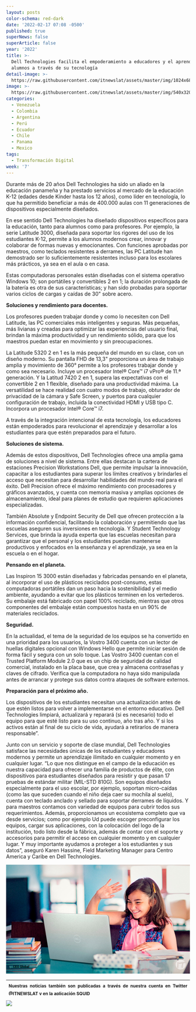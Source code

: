 ```yaml
---
layout: posts
color-schema: red-dark
date: '2022-02-17 07:08 -0500'
published: true
superNews: false
superArticle: false
year: '2022'
title: >-
  Dell Technologies facilita el empoderamiento a educadores y el aprendizaje en
  alumnos a través de su tecnología
detail-image: >-
  https://raw.githubusercontent.com/itnewslat/assets/master/img/1024x680/nina-en-video-llamada-g.jpg
image: >-
  https://raw.githubusercontent.com/itnewslat/assets/master/img/540x320/nina-en-video-llamada-p.jpg
categories:
  - Venezuela
  - Colombia
  - Argentina
  - Perú
  - Ecuador
  - Chile
  - Panama
  - Mexico
tags:
  - Transformación Digital
week: '7'
---
```

Durante más de 20 años Dell Technologies ha sido un aliado en la educación panameña y ha prestado servicios al mercado de la educación K-12 (edades desde Kínder hasta los 12 años), como líder en tecnología, lo que ha permitido beneficiar a más de 400.000 aulas con 11 generaciones de dispositivos especialmente diseñados.

En ese sentido Dell Technologies ha diseñado dispositivos específicos para la educación, tanto para alumnos como para profesores. Por ejemplo, la serie Latitude 3000, diseñada para soportar los rigores del uso de los estudiantes K-12, permite a los alumnos modernos crear, innovar y colaborar de formas nuevas y emocionantes. Con funciones aprobadas por maestros, como teclados resistentes a derrames, las PC Latitude han demostrado ser lo suficientemente resistentes incluso para los escolares más prácticos, ya sea en el aula o en casa.

Estas computadoras personales están diseñadas con el sistema operativo Windows 10; son portátiles y convertibles 2 en 1; la duración prolongada de la batería es otra de sus características; y han sido probadas para soportar varios ciclos de cargas y caídas de 30" sobre acero.

**Soluciones y rendimiento para docentes.**

Los profesores pueden trabajar donde y como lo necesiten con Dell Latitude, las PC comerciales más inteligentes y seguras. Más pequeñas, más livianas y creadas para optimizar las experiencias del usuario final, brindan la máxima productividad y un rendimiento sólido, para que los maestros puedan estar en movimiento y sin preocupaciones.

La Latitude 5320 2 en 1 es la más pequeña del mundo en su clase, con un diseño moderno. Su pantalla FHD de 13,3" proporciona un área de trabajo amplia y movimiento de 360° permite a los profesores trabajar donde y como sea necesario. Incluye un procesador Intel® Core™ i7 vPro® de 11.ª generación. Y la Latitud 7420 2 en 1, supera las expectativas con el convertible 2 en 1 flexible, diseñado para una productividad máxima. La versatilidad se hace realidad con cuatro modos de trabajo, obturador de privacidad de la cámara y Safe Screen, y puertos para cualquier configuración de trabajo, incluida la conectividad HDMI y USB tipo C. Incorpora un procesador Intel® Core™ i7.

A través de la integración intencional de esta tecnología, los educadores están empoderados para revolucionar el aprendizaje y desarrollar a los estudiantes para que estén preparados para el futuro.

**Soluciones de sistema.**

Además de estos dispositivos, Dell Technologies  ofrece una amplia gama de soluciones a nivel de sistema. Entre ellas destacan la cartera de estaciones Precision Workstations Dell, que permite impulsar la innovación, capacitar a los estudiantes para superar los límites creativos y brindarles el acceso que necesitan para desarrollar habilidades del mundo real para el éxito. Dell Precision ofrece el máximo rendimiento con procesadores y gráficos avanzados, y cuenta con memoria masiva y amplias opciones de almacenamiento, ideal para planes de estudio que requieren aplicaciones especializadas.

También Absolute y Endpoint Security de Dell que ofrecen protección a la información confidencial, facilitando la colaboración y permitiendo que las escuelas aseguren sus inversiones en tecnología. Y Student Technology Services, que brinda la ayuda experta que las escuelas necesitan para garantizar que el personal y los estudiantes puedan mantenerse productivos y enfocados en la enseñanza y el aprendizaje, ya sea en la escuela o en el hogar.

**Pensando en el planeta.**

Las Inspiron 15 3000 están diseñadas y fabricadas pensando en el planeta, al incorporar el uso de plásticos reciclados post-consumo, estas computadoras portátiles dan un paso hacia la sostenibilidad y el medio ambiente, ayudando a evitar que los plásticos terminen en los vertederos.
Su embalaje está fabricado con papel 100% reciclado, mientras que otros componentes del embalaje están compuestos hasta en un 90% de materiales reciclados.

**Seguridad.**

En la actualidad, el tema de la seguridad de los equipos se ha convertido en una prioridad para los usuarios, la Vostro 3400 cuenta con un lector de huellas digitales opcional con Windows Hello que permite iniciar sesión de forma fácil y segura con un solo toque. 
Las Vostro 3400 cuentan con el Trusted Platform Module 2.0 que es un chip de seguridad de calidad comercial, instalado en la placa base, que crea y almacena contraseñas y claves de cifrado. Verifica que la computadora no haya sido manipulada antes de arrancar y protege sus datos contra ataques de software externos.

**Preparación para el próximo año.**

Los dispositivos de los estudiantes necesitan una actualización antes de que estén listos para volver a implementarse en el entorno educativo. Dell Technologies limpiará, actualizará y reparará (si es necesario) todo el equipo para que esté listo para su uso continuo, año tras año. Y si los activos están al final de su ciclo de vida, ayudará a retirarlos de manera responsable”.

Junto con un servicio y soporte de clase mundial, Dell Technologies satisface las necesidades únicas de los estudiantes y educadores modernos y permite un aprendizaje ilimitado en cualquier momento y en cualquier lugar.   “Lo que nos distingue en el campo de la educación es nuestra capacidad para ofrecer una familia de productos de élite, con dispositivos para estudiantes diseñados para resistir y que pasan 17 pruebas de estándar militar (MIL-STD 810G). Son equipos diseñados especialmente para el uso escolar, por ejemplo, soportan micro-caídas (como las que suceden cuando el niño deja caer su mochila al suelo), cuenta con teclado anclado y sellado para soportar derrames de líquidos. Y para maestros contamos con variedad de equipos para cubrir todos sus requerimientos. Además, proporcionamos un ecosistema completo que va desde servicios; como por ejemplo Ud puede escoger preconfigurar los equipos, cargar sus aplicaciones, con la colocación del logo de la institución, todo listo desde la fábrica, además de contar con el soporte y accesorios para permitir el acceso en cualquier momento y en cualquier lugar. Y muy importante ayudamos a proteger a los estudiantes y sus datos”, aseguró Karen Hassine, Field Marketing Manager para Centro America y Caribe en Dell Technologies.

![](https://raw.githubusercontent.com/itnewslat/assets/master/img/540x320/nina-en-video-llamada-p.jpg)

<table style="height: 42px;" width="569">
<tbody>
<tr>
<td style="text-align: justify;"><sub><strong>Nuestras noticias también son publicadas a través de nuestra cuenta en Twitter <a href="https://twitter.com/itnewslat?lang=es">@ITNEWSLAT</a> y en la aplicación <a href="https://squidapp.co/en/">SQUID</a></strong></sub></td>
</tr>
</tbody>
</table>

<img src="https://tracker.metricool.com/c3po.jpg?hash=56f88a41e39ab42c063cc51676587a04"/>